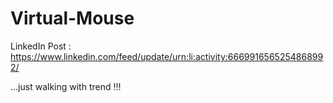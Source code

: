 # Virtual-Mouse

LinkedIn Post : https://www.linkedin.com/feed/update/urn:li:activity:6669916565254868992/

...just walking with trend !!!
